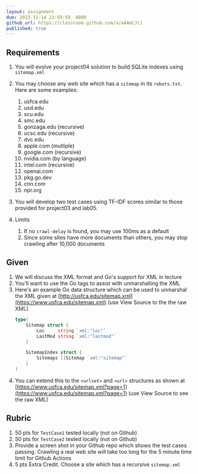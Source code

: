 ```yaml
---
layout: assignment
due: 2023-11-14 23:59:59 -0800
github_url: https://classroom.github.com/a/aAAmCJtJ
published: true
---
```


## Requirements

1. You will evolve your project04 solution to build SQLite indexes using `sitemap.xml`
1. You may choose any web site which has a `sitemap` in its `robots.txt`. Here are some examples:
    1. usfca.edu
    1. usd.edu
    1. scu.edu
    1. smc.edu
    1. gonzaga.edu (recursive)
    1. ucsc.edu (recursive)
    1. dvc.edu
    1. apple.com (multiple)
    1. google.com (recursive)
    1. nvidia.com (by language)
    1. intel.com (recursive)
    1. openai.com
    1. pkg.go.dev
    1. cnn.com
    1. npr.org

1. You will develop two test cases using TF-IDF scores similar to those provided for project03 and lab05.
1. Limits
    1. If no `crawl-delay` is found, you may use 100ms as a default
    1. Since some sites have more documents than others, you may stop crawling after 10,000 documents

## Given

1. We will discuss the XML format and Go's support for XML in lecture
1. You'll want to use the Go tags to assist with unmarshalling the XML
1. Here's an example Go data structure which can be used to unmarshal the XML given at [http://usfca.edu/sitemap.xml](https://www.usfca.edu/sitemap.xml) (use View Source to the the raw XML)
    ```go
    type(
    	Sitemap struct {
            Loc     string `xml:"loc"`
            LastMod string `xml:"lastmod"`
        }

        SitemapIndex struct {
            Sitemaps []Sitemap `xml:"sitemap"`
        }
    )
    ```
1. You can extend this to the `<urlset>` and `<url>` structures as shown at [https://www.usfca.edu/sitemap.xml?page=1](https://www.usfca.edu/sitemap.xml?page=1) (use View Source to see the raw XML)

## Rubric

1. 50 pts for `TestCase1` tested locally (not on Github)
1. 50 pts for `TestCase2` tested locally (not on Github)
1. Provide a screen shot in your Github repo which shows the test cases passing. Crawling a real web site will take too long for the 5 minute time limit for Github Actions
1. 5 pts Extra Credit. Choose a site which has a recursive `sitemap.xml`